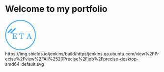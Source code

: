 <h1>Welcome to my portfolio</h1>
<img src="img/myLogo/new-logo.png" width="100" height="100">
https://img.shields.io/jenkins/build/https/jenkins.qa.ubuntu.com/view%2FPrecise%2Fview%2FAll%2520Precise%2Fjob%2Fprecise-desktop-amd64_default.svg


